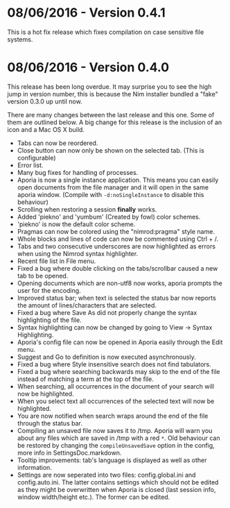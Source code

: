 08/06/2016 - Version 0.4.1
==========================

This is a hot fix release which fixes compilation on case sensitive file
systems.

08/06/2016 - Version 0.4.0
==========================

This release has been long overdue. It may surprise you to see the high jump
in version number, this is because the Nim installer bundled a "fake"
version 0.3.0 up until now.

There are many changes between the last release and this one. Some of them
are outlined below. A big change for this release is the inclusion of an icon
and a Mac OS X build.

* Tabs can now be reordered.
* Close button can now only be shown on the selected tab. (This is configurable)
* Error list.
* Many bug fixes for handling of processes.
* Aporia is now a single instance application. This means you can easily
  open documents from the file manager and it will open in the same aporia window.
  (Compile with ``-d:noSingleInstance`` to disable this behaviour)
* Scrolling when restoring a session **finally** works.
* Added 'piekno' and 'yumbum' (Created by fowl) color schemes.
* 'piekno' is now the default color scheme.
* Pragmas can now be colored using the "nimrod:pragma" style name.
* Whole blocks and lines of code can now be commented using Ctrl + /.
* Tabs and two consecutive underscores are now highlighted as errors when using
the Nimrod syntax highlighter.
* Recent file list in File menu.
* Fixed a bug where double clicking on the tabs/scrollbar caused a new tab to
  be opened.
* Opening documents which are non-utf8 now works, aporia prompts the user for
  the encoding.
* Improved status bar; when text is selected the status bar now reports the
  amount of lines/characters that are selected.
* Fixed a bug where Save As did not properly change the syntax highlighting of
  the file.
* Syntax highlighting can now be changed by going to View -> Syntax Highlighting.
* Aporia's config file can now be opened in Aporia easily through the Edit menu.
* Suggest and Go to definition is now executed asynchronously.
* Fixed a bug where Style insensitive search does not find tabulators.
* Fixed a bug where searching backwards may skip to the end of the file instead
  of matching a term at the top of the file.
* When searching, all occurrences in the document of your search will now be
  highlighted.
* When you select text all occurrences of the selected text will now be highlighted.
* You are now notified when search wraps around the end of the file through the
  status bar.
* Compiling an unsaved file now saves it to /tmp. Aporia will warn you about any
  files which are saved in /tmp with a red ``*``. Old behaviour can be restored
  by changing the ``compileUnsavedSave`` option in the config, more info in
  SettingsDoc.markdown.
* Tooltip improvements: tab's language is displayed as well as other information.
* Settings are now seperated into two files: config.global.ini and config.auto.ini.
  The latter contains settings which should not be edited as they might be overwritten
  when Aporia is closed (last session info, window width/height etc.). The former
  can be edited.

